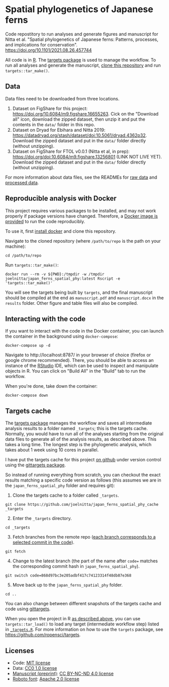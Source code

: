 # Spatial phylogenetics of Japanese ferns

Code repostitory to run analyses and generate figures and manuscript for Nitta et al. "Spatial phylogenetics of Japanese ferns: Patterns, processes, and implications for conservation". https://doi.org/10.1101/2021.08.26.457744 

All code is in [R](https://cran.r-project.org/). The [targets package](https://docs.ropensci.org/targets/index.html) is used to manage the workflow. To run all analyses and generate the manuscript, [clone this repository](https://git-scm.com/book/en/v2/Git-Basics-Getting-a-Git-Repository) and run `targets::tar_make()`.

## Data

Data files need to be downloaded from three locations.

1. Dataset on FigShare for this project: https://doi.org/10.6084/m9.figshare.16655263. Cick on the "Download all" icon, download the zipped dataset, then unzip it and put the contents in the `data/` folder in this repo.
2. Dataset on Dryad for Ebihara and Nitta 2019: https://datadryad.org/stash/dataset/doi:10.5061/dryad.4362p32. Download the zipped dataset and put in the `data/` folder directly (without unzipping).
3. Dataset on FigShare for FTOL v0.0.1 (Nitta et al, in prep): https://doi.org/doi:10.6084/m9.figshare.13256801 (LINK NOT LIVE YET). Download the zipped dataset and put in the `data/` folder directly (without unzipping).

For more information about data files, see the READMEs for [raw data](doc/README_data_raw.md) and [processed data](doc/README_data.txt).

## Reproducible analysis with Docker

This project requires various packages to be installed, and may not work properly if package versions have changed. Therefore, a [Docker image is provided](https://hub.docker.com/r/joelnitta/japan_ferns_spatial_phy) to run the code reproducibly.

To use it, first [install docker](https://docs.docker.com/install/) and clone this repository.

Navigate to the cloned repository (where `/path/to/repo` is the path on your machine):

```
cd /path/to/repo
```

Run `targets::tar_make()`:

```
docker run --rm -v ${PWD}:/tmpdir -w /tmpdir joelnitta/japan_ferns_spatial_phy:latest Rscript -e 'targets::tar_make()'
```

You will see the targets being built by `targets`, and the final manuscript should be compiled at the end as `manuscript.pdf` and `manuscript.docx` in the `results` folder. Other figure and table files will also be compiled.

## Interacting with the code

If you want to interact with the code in the Docker container, you can launch the container in the background using `docker-compose`:

```
docker-compose up -d
```

Navigate to http://localhost:8787/ in your browser of choice (firefox or google chrome recommended). There, you should be able to access an instance of the [RStudio](https://rstudio.com/) IDE, which can be used to inspect and manipulate objects in R. You can click on "Build All" in the "Build" tab to run the workflow. 

When you're done, take down the container:

```
docker-compose down
```

## Targets cache

The [targets package](https://docs.ropensci.org/targets/index.html) manages the workflow and saves all intermediate analysis results to a folder named `_targets`; this is the targets cache.
Normally, you would have to run all of the analyses starting from the original data files to generate all of the analysis results, as described above.
This takes a long time. The longest step is the phylogenetic analysis, which takes about 1 week using 10 cores in parallel.

I have put the targets cache for this project [on github](https://github.com/joelnitta/japan_ferns_spatial_phy_cache) under version control using the [gittargets package](https://github.com/ropensci/gittargets).

So instead of running everything from scratch, you can checkout the exact results matching a specific code version as follows (this assumes we are in the `japan_ferns_spatial_phy` folder and requires git):

1. Clone the targets cache to a folder called `_targets`.

```
git clone https://github.com/joelnitta/japan_ferns_spatial_phy_cache _targets
```

2. Enter the `_targets` directory.

```
cd _targets
```

3. Fetch branches from the remote repo ([each branch corresponds to a selected commit in the code](https://docs.ropensci.org/gittargets/articles/git.html#snapshot-model)).

```
git fetch
```

4. Change to the latest branch (the part of the name after `code=` matches the corresponding commit hash in `japan_ferns_spatial_phy`).

```
git switch code=868d97bc3e205adbf417c74123314f48db87e368
```

5. Move back up to the `japan_ferns_spatial_phy` folder.

```
cd ..
```

You can also change between different snapshots of the targets cache and code using [gittargets](https://github.com/ropensci/gittargets).

When you open the project in R [as described above](#interacting-with-the-code), you can use `targets::tar_load()` to load any target (intermediate workflow step) listed in [`_targets.R`](_targets.R). For more information on how to use the `targets` package, see https://github.com/ropensci/targets.

## Licenses

- Code: [MIT license](LICENSE.md)
- Data: [CC0 1.0 license](https://creativecommons.org/publicdomain/zero/1.0/)
- [Manuscript (preprint)](https://doi.org/10.1101/2021.08.26.457744): [CC BY-NC-ND 4.0 license](https://creativecommons.org/licenses/by-nc-nd/4.0/)
- [Roboto font](https://github.com/google/roboto/): [Apache 2.0 license](http://www.apache.org/licenses/LICENSE-2.0)
